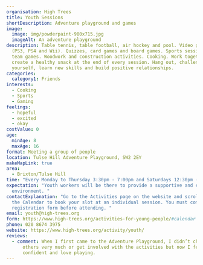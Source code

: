 ```yaml
---
organisation: High Trees
title: Youth Sessions
shortDescription: Adventure playground and games
image:
  image: img/powderpaint-980x715.jpg
  imageAlt: An adventure playground
description: Table tennis, table football, air hockey and pool. Video games
  (PS3, PS4 and Wii). Quizzes, card games and board games. Sports sessions and
  team games. Woodwork and construction activities. Cooking. Work together to
  create a healthy snack at the end of every session. Hang out, challenge
  yourself, learn new skills and build positive relationships.
categories:
  category1: Friends
interests:
  - Cooking
  - Sports
  - Gaming
feelings:
  - hopeful
  - excited
  - okay
costValue: 0
age:
  minAge: 8
  maxAge: 16
format: Meeting a group of people
location: Tulse Hill Adventure Playground, SW2 2EY
makeMapLink: true
area:
  - Brixton/Tulse Hill
time: "Every Monday to Thursday 3:30pm - 7:00pm and Saturdays 12:30pm - 3:30pm. "
expectation: "Youth workers will be there to provide a supportive and engaging
  environment. "
contactExplanation: "Go to the Activities page on the website and scroll down to
  the Calendar to book your slot at an individual session. You must complete a
  registration form before attending. "
email: youth@high-trees.org
form: https://www.high-trees.org/activities-for-young-people/#calendar
phone: 020 8674 3975
website: https://www.high-trees.org/activity/youth/
reviews:
  - comment: When I first came to the Adventure Playground, I didn’t chat to the
      others very much or get involved with the activities but now I feel more
      confident and love playing.
---
```

